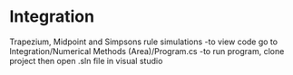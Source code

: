 # Integration
Trapezium, Midpoint and Simpsons rule simulations 
-to view code go to Integration/Numerical Methods (Area)/Program.cs
-to run program, clone project then open .sln file in visual studio 
